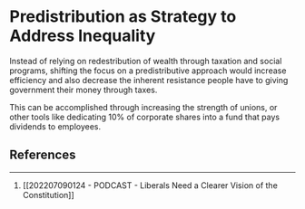 # Predistribution as Strategy to Address Inequality
Instead of relying on redestribution of wealth through taxation and social programs, shifting the focus on a predistributive approach would increase efficiency and also decrease the inherent resistance people have to giving government their money through taxes.

This can be accomplished through increasing the strength of unions, or other tools like dedicating 10% of corporate shares into a fund that pays dividends to employees.

## References
---
1. [[202207090124 - PODCAST - Liberals Need a Clearer Vision of the Constitution]]